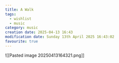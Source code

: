 ```yaml
---
title: A Walk
tags:
  - wishlist
  - music
category: music
creation date: 2025-04-13 16:43
modification date: Sunday 13th April 2025 16:43:02
favourite: true
---
```


![[Pasted image 20250413164321.png]]